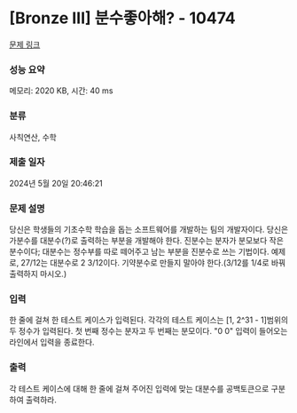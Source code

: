 # [Bronze III] 분수좋아해? - 10474 

[문제 링크](https://www.acmicpc.net/problem/10474) 

### 성능 요약

메모리: 2020 KB, 시간: 40 ms

### 분류

사칙연산, 수학

### 제출 일자

2024년 5월 20일 20:46:21

### 문제 설명

<p>당신은 학생들의 기초수학 학습을 돕는 소프트웨어를 개발하는 팀의 개발자이다. 당신은 가분수를 대분수(?)로 출력하는 부분을 개발해야 한다. 진분수는 분자가 분모보다 작은 분수이다; 대분수는 정수부를 따로 떼어주고 남는 부분을 진분수로 쓰는 기법이다. 예제로, 27/12는 대분수로 2 3/12이다. 기약분수로 만들지 말아야 한다.(3/12를 1/4로 바꿔 출력하지 마시오.)</p>

### 입력 

 <p>한 줄에 걸쳐 한 테스트 케이스가 입력된다. 각각의 테스트 케이스는 [1, 2^31 - 1]범위의 두 정수가 입력된다. 첫 번째 정수는 분자고 두 번째는 분모이다. "0 0" 입력이 들어오는 라인에서 입력을 종료한다.</p>

### 출력 

 <p>각 테스트 케이스에 대해 한 줄에 걸쳐 주어진 입력에 맞는 대분수를 공백토큰으로 구분하여 출력하라.</p>

